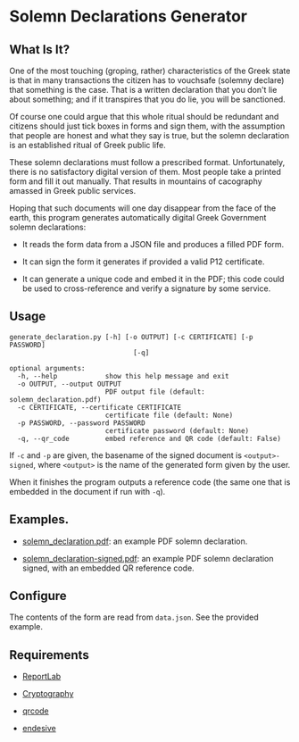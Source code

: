 # Solemn Declarations Generator

## What Is It?

One of the most touching (groping, rather) characteristics of the Greek state 
is that in many transactions the citizen has to vouchsafe (solemny declare)
that something is the case. That is a written declaration that you don't lie
about something; and if it transpires that you do lie, you will be sanctioned.

Of course one could argue that this whole ritual should be redundant and 
citizens should just tick boxes in forms and sign them, with the assumption
that people are honest and what they say is true, but the solemn declaration
is an established ritual of Greek public life.

These solemn declarations must follow a prescribed format. Unfortunately, 
there is no satisfactory digital version of them. Most people take a printed 
form and fill it out manually. That results in mountains of cacography amassed
in Greek public services.

Hoping that such documents will one day disappear from the face of the earth,
this program generates automatically digital Greek Government solemn 
declarations:

* It reads the form data from a JSON file and produces a filled 
  PDF form. 

* It can sign the form it generates if provided a valid P12 certificate.

* It can generate a unique code and embed it in the PDF; this code could
  be used to cross-reference and verify a signature by some service.

## Usage

```
generate_declaration.py [-h] [-o OUTPUT] [-c CERTIFICATE] [-p PASSWORD]
                               [-q]

optional arguments:
  -h, --help            show this help message and exit
  -o OUTPUT, --output OUTPUT
                        PDF output file (default: solemn_declaration.pdf)
  -c CERTIFICATE, --certificate CERTIFICATE
                        certificate file (default: None)
  -p PASSWORD, --password PASSWORD
                        certificate password (default: None)
  -q, --qr_code         embed reference and QR code (default: False)
  ```

If `-c` and `-p` are given, the basename of the signed document is 
`<output>-signed`, where `<output>` is the name of the generated form
given by the user. 

When it finishes the program outputs a reference code (the same one that
is embedded in the document if run with `-q`).

## Examples.

* [solemn_declaration.pdf](solemn_declaration.pdf): an example PDF solemn
  declaration.

* [solemn_declaration-signed.pdf](solemn_declaration-signed.pdf): an example
  PDF solemn declaration signed, with an embedded QR reference code.

## Configure

The contents of the form are read from `data.json`. See the provided
example.

## Requirements


* [ReportLab](https://www.reportlab.com/opensource/)

* [Cryptography](https://cryptography.io/en/latest/)

* [qrcode](https://github.com/lincolnloop/python-qrcode)

* [endesive](https://github.com/m32/endesive/)
